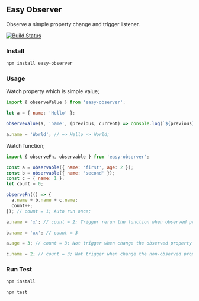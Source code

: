 ## Easy Observer

Observe a simple property change and trigger listener.

[![Build Status](https://travis-ci.org/fun-coder/easy-observer.svg?branch=master)](https://travis-ci.org/fun-coder/easy-observer)

### Install

```bash
npm install easy-observer
```

### Usage

Watch property which is simple value;

```javascript
import { observeValue } from 'easy-observer';

let a = { name: 'Hello' };

observeValue(a, 'name', (previous, current) => console.log(`${previous} -> ${current}`));

a.name = 'World'; // => Hello -> World;
```

Watch function;

```javascript
import { observeFn, observable } from 'easy-observer';

const a = observable({ name: 'first', age: 2 });
const b = observable({ name: 'second' });
const c = { name: 1 };
let count = 0;

observeFn(() => {
  a.name + b.name + c.name;
  count++;
}); // count = 1; Auto run once;

a.name = 'x'; // count = 2; Trigger rerun the function when observed property changed

b.name = 'xx'; // count = 3

a.age = 3; // count = 3; Not trigger when change the observed property which is not used in the function

c.name = 2; // count = 3; Not trigger when change the non-observed property
```

### Run Test

```bash
npm install 

npm test
```
